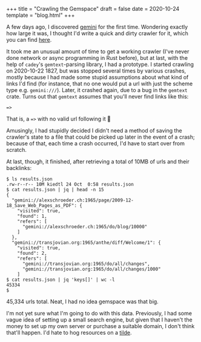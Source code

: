 +++
title = "Crawling the Gemspace"
draft = false
date = 2020-10-24
template = "blog.html"
+++

A few days ago, I discovered [gemini](https://gemini.circumlunar.space) for
the first time. Wondering exactly how large it was, I thought I'd write a
quick and dirty crawler for it, which you can find
[here](https://github.com/lptstr/curiosity).

It took me an unusual amount of time to get a working crawler (I've never
done network or async programming in Rust before), but at last, with the
help of `cadey`'s `gemtext`-parsing library, I had a prototype. I started
crawling on 2020-10-22 1827, but was stopped several times by various
crashes, mostly because I had made some stupid assumptions about what kind
of links I'd find (for instance, that no one would put a url with just the
scheme type e.g. `gemini:///`). Later, it crashed again, due to a bug in
the `gemtext` crate. Turns out that `gemtext` assumes that you'll never
find links like this:

```
=>
```

That is, a `=>` with no valid url following it :facepalm:

Amusingly, I had stupidly decided I didn't need a method of saving the
crawler's state to a file that could be picked up later in the event of a
crash; because of that, each time a crash occurred, I'd have to
start over from scratch.

At last, though, it finished, after retrieving a total of 10MB of urls and
their backlinks:

```
$ ls results.json
.rw-r--r-- 10M kiedtl 24 Oct  0:58 results.json
$ cat results.json | jq | head -n 15
{
  "gemini://alexschroeder.ch:1965/page/2009-12-18_Save_Web_Pages_as_PDF": {
    "visited": true,
    "found": 1,
    "refers": [
      "gemini://alexschroeder.ch:1965/do/blog/10000"
    ]
  },
  "gemini://transjovian.org:1965/anthe/diff/Welcome/1": {
    "visited": true,
    "found": 2,
    "refers": [
      "gemini://transjovian.org:1965/do/all/changes",
      "gemini://transjovian.org:1965/do/all/changes/1000"
    ]
$ cat results.json | jq 'keys[]' | wc -l
45334
$
```

45,334 urls total. Neat, I had no idea gemspace was that big.

I'm not yet sure what I'm going to do with this data. Previously, I had
some vague idea of setting up a small search engine, but given that I
haven't the money to set up my own server or purchase a suitable domain, I
don't think that'll happen. I'd hate to hog resources on a
[tilde](tildeverse.org).

